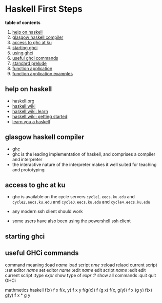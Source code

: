 # Haskell First Steps

**table of contents**

1.  [help on haskell](#help-on-haskell)
2.  [glasgow haskell compiler](#glasgow-haskell-compiler)
3.  [access to ghc at ku](#access-to-ghc-at-ku)
4.  [starting ghci](#starting-ghci)
5.  [using ghci](#using-ghci)
6.  [useful ghci commands](#useful-ghci-commands)
7.  [standard prelude](#standard-prelude)
8.  [function application](#function-application)
9.  [function application examples](#function-application-examples)


## help on haskell

-  [haskell.org](http://www.haskell.org/)
-  [haskell wiki](http://www.haskell.org/haskellwiki/)
-  [haskell wiki: learn](http://www.haskell.org/haskellwiki/Learn)
-  [haskell wiki: getting started](http://www.haskell.org/haskellwiki/Getting_started)
-  [learn you a haskell](http://learnyouahaskell.com/)

## glasgow haskell compiler

-  [ghc](http://www.haskell.org/ghc/)
-  ghc is the leading implementation of haskell, and comprises a compiler and interpreter
-  the interactive nature of the interpreter makes it well suited for teaching and prototyping

## access to ghc at ku

- ghc is available on the cycle servers `cycle1.eecs.ku.edu` and `cycle2.eecs.ku.edu` and `cycle3.eecs.ku.edu` and `cycle4.eecs.ku.edu`

- any modern ssh client should work

- some users have also been using the powershell ssh client

## starting ghci



## useful GHCi commands

command			meaning
:load _name_		load script _nme_
:reload			relaod current script
:set editor _name_	set editor _name_
:edit _name_		edit script _name_
:edit			edit current script
:type _expr_		show type of _expr_
:?			show all commands
:quit			quit GHCi

mathmetics	haskell
f(x)		f x
f(x, y)		f x y
f(g(x))		f (g x)
f(x, g(y))	f x (g y)
f(x) g(y)	f x * g y


